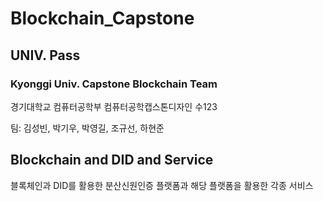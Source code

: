 # Blockchain_Capstone
## UNIV. Pass
### Kyonggi Univ. Capstone Blockchain Team

경기대학교 컴퓨터공학부
컴퓨터공학캡스톤디자인 수123

팀: 김성빈, 박기우, 박영길, 조규선, 하현준


## Blockchain and DID and Service

블록체인과 DID를 활용한 분산신원인증 플랫폼과 해당 플랫폼을 활용한 각종 서비스
